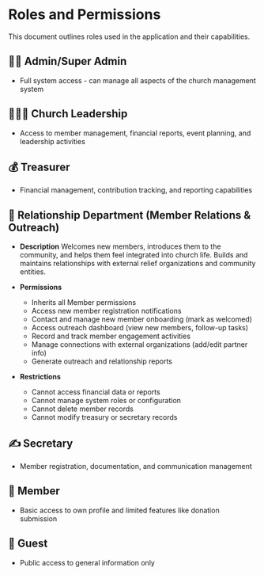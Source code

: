 # Roles and Permissions

This document outlines roles used in the application and their capabilities.

## 🧑‍💼 Admin/Super Admin
- Full system access - can manage all aspects of the church management system

## 🧑‍🤝‍🧑 Church Leadership
- Access to member management, financial reports, event planning, and leadership activities

## 💰 Treasurer
- Financial management, contribution tracking, and reporting capabilities

## 🤝 Relationship Department (Member Relations & Outreach)

- **Description**
  Welcomes new members, introduces them to the community, and helps them feel integrated into church life. Builds and maintains relationships with external relief organizations and community entities.

- **Permissions**
  - Inherits all Member permissions
  - Access new member registration notifications
  - Contact and manage new member onboarding (mark as welcomed)
  - Access outreach dashboard (view new members, follow-up tasks)
  - Record and track member engagement activities
  - Manage connections with external organizations (add/edit partner info)
  - Generate outreach and relationship reports

- **Restrictions**
  - Cannot access financial data or reports
  - Cannot manage system roles or configuration
  - Cannot delete member records
  - Cannot modify treasury or secretary records

## ✍️ Secretary
- Member registration, documentation, and communication management

## 🙋 Member
- Basic access to own profile and limited features like donation submission

## 👀 Guest
- Public access to general information only
